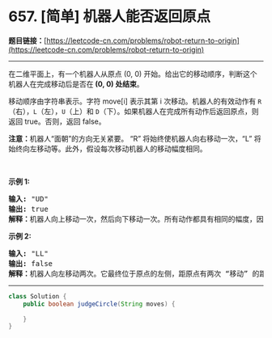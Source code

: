 # 657. [简单] 机器人能否返回原点

**题目链接：**[https://leetcode-cn.com/problems/robot-return-to-origin](https://leetcode-cn.com/problems/robot-return-to-origin)

---

<div class="content__1Y2H">
 <div class="notranslate">
  <p>在二维平面上，有一个机器人从原点 (0, 0) 开始。给出它的移动顺序，判断这个机器人在完成移动后是否在<strong>&nbsp;(0, 0) 处结束</strong>。</p> 
  <p>移动顺序由字符串表示。字符 move[i] 表示其第 i 次移动。机器人的有效动作有&nbsp;<code>R</code>（右），<code>L</code>（左），<code>U</code>（上）和 <code>D</code>（下）。如果机器人在完成所有动作后返回原点，则返回 true。否则，返回 false。</p> 
  <p><strong>注意：</strong>机器人“面朝”的方向无关紧要。 “R” 将始终使机器人向右移动一次，“L” 将始终向左移动等。此外，假设每次移动机器人的移动幅度相同。</p> 
  <p>&nbsp;</p> 
  <p><strong>示例 1:</strong></p> 
  <pre class="language-text"><strong>输入:</strong> "UD"
<strong>输出:</strong> true
<strong>解释：</strong>机器人向上移动一次，然后向下移动一次。所有动作都具有相同的幅度，因此它最终回到它开始的原点。因此，我们返回 true。</pre> 
  <p><strong>示例 2:</strong></p> 
  <pre class="language-text"><strong>输入:</strong> "LL"
<strong>输出:</strong> false
<strong>解释：</strong>机器人向左移动两次。它最终位于原点的左侧，距原点有两次 “移动” 的距离。我们返回 false，因为它在移动结束时没有返回原点。</pre> 
 </div>
</div>

---

```java
class Solution {
    public boolean judgeCircle(String moves) {
        
    }
}
```